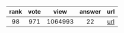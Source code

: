
| rank | vote | view | answer | url |
|:-:|:-:|:-:|:-:|:-:|
|98|971|1064993|22| [url](http://stackoverflow.com/questions/9573244/most-elegant-way-to-check-if-the-string-is-empty-in-python) |
